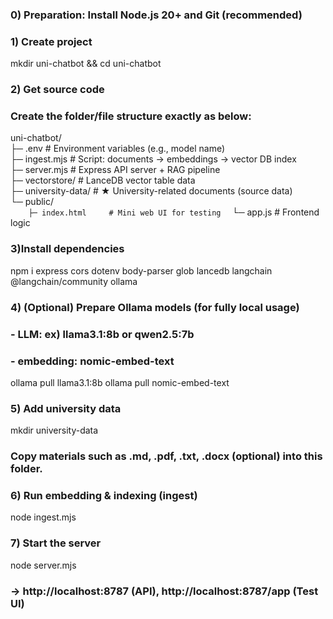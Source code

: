 ### 0) Preparation: Install Node.js 20+ and Git (recommended)
### 1) Create project
mkdir uni-chatbot && cd uni-chatbot

### 2) Get source code

### Create the folder/file structure exactly as below:

uni-chatbot/  
├─ .env              # Environment variables (e.g., model name)  
├─ ingest.mjs        # Script: documents → embeddings → vector DB index  
├─ server.mjs        # Express API server + RAG pipeline  
├─ vectorstore/      # LanceDB vector table data  
├─ university-data/  # ★ University-related documents (source data)  
└─ public/  
`     ├─ index.html     # Mini web UI for testing  
`     └─ app.js         # Frontend logic  

### 3)Install dependencies
npm i express cors dotenv body-parser glob lancedb langchain @langchain/community ollama


### 4) (Optional) Prepare Ollama models (for fully local usage)
### - LLM: ex) llama3.1:8b or qwen2.5:7b
### - embedding: nomic-embed-text
ollama pull llama3.1:8b
ollama pull nomic-embed-text


### 5) Add university data
mkdir university-data
### Copy materials such as .md, .pdf, .txt, .docx (optional) into this folder.


### 6) Run embedding & indexing (ingest)
node ingest.mjs


### 7) Start the server
node server.mjs
### → http://localhost:8787 (API), http://localhost:8787/app (Test UI)



